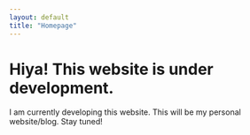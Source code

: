 ```yaml
---
layout: default
title: "Homepage"
---
```


# Hiya! This website is under development.

I am currently developing this website. This will be my personal website/blog. Stay tuned!
